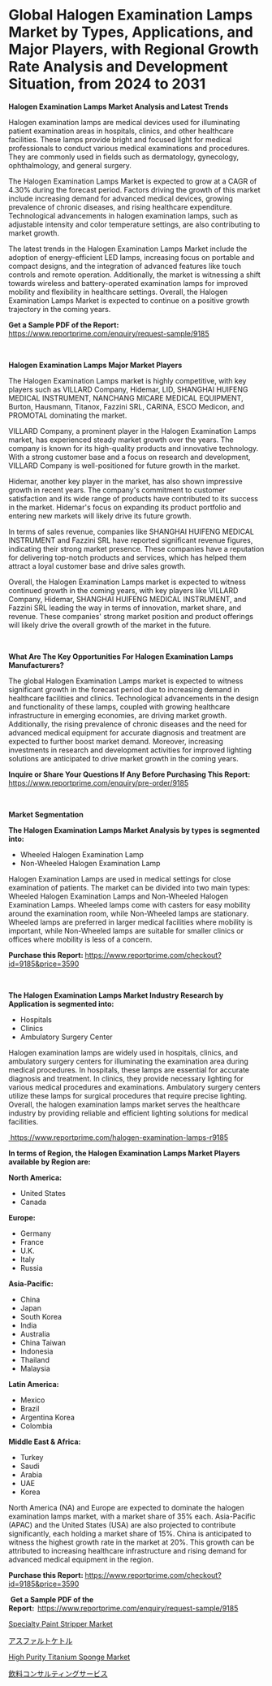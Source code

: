 <p><h1>Global Halogen Examination Lamps Market by Types, Applications, and Major Players, with Regional Growth Rate Analysis and Development Situation, from 2024 to 2031</h1></p><p><strong>Halogen Examination Lamps Market Analysis and Latest Trends</strong></p>
<p><p>Halogen examination lamps are medical devices used for illuminating patient examination areas in hospitals, clinics, and other healthcare facilities. These lamps provide bright and focused light for medical professionals to conduct various medical examinations and procedures. They are commonly used in fields such as dermatology, gynecology, ophthalmology, and general surgery.</p><p>The Halogen Examination Lamps Market is expected to grow at a CAGR of 4.30% during the forecast period. Factors driving the growth of this market include increasing demand for advanced medical devices, growing prevalence of chronic diseases, and rising healthcare expenditure. Technological advancements in halogen examination lamps, such as adjustable intensity and color temperature settings, are also contributing to market growth.</p><p>The latest trends in the Halogen Examination Lamps Market include the adoption of energy-efficient LED lamps, increasing focus on portable and compact designs, and the integration of advanced features like touch controls and remote operation. Additionally, the market is witnessing a shift towards wireless and battery-operated examination lamps for improved mobility and flexibility in healthcare settings. Overall, the Halogen Examination Lamps Market is expected to continue on a positive growth trajectory in the coming years.</p></p>
<p><strong>Get a Sample PDF of the Report:&nbsp;</strong> <a href="https://www.reportprime.com/enquiry/request-sample/9185">https://www.reportprime.com/enquiry/request-sample/9185</a></p>
<p>&nbsp;</p>
<p><strong>Halogen Examination Lamps Major Market Players</strong></p>
<p><p>The Halogen Examination Lamps market is highly competitive, with key players such as VILLARD Company, Hidemar, LID, SHANGHAI HUIFENG MEDICAL INSTRUMENT, NANCHANG MICARE MEDICAL EQUIPMENT, Burton, Hausmann, Titanox, Fazzini SRL, CARINA, ESCO Medicon, and PROMOTAL dominating the market.</p><p>VILLARD Company, a prominent player in the Halogen Examination Lamps market, has experienced steady market growth over the years. The company is known for its high-quality products and innovative technology. With a strong customer base and a focus on research and development, VILLARD Company is well-positioned for future growth in the market.</p><p>Hidemar, another key player in the market, has also shown impressive growth in recent years. The company's commitment to customer satisfaction and its wide range of products have contributed to its success in the market. Hidemar's focus on expanding its product portfolio and entering new markets will likely drive its future growth.</p><p>In terms of sales revenue, companies like SHANGHAI HUIFENG MEDICAL INSTRUMENT and Fazzini SRL have reported significant revenue figures, indicating their strong market presence. These companies have a reputation for delivering top-notch products and services, which has helped them attract a loyal customer base and drive sales growth.</p><p>Overall, the Halogen Examination Lamps market is expected to witness continued growth in the coming years, with key players like VILLARD Company, Hidemar, SHANGHAI HUIFENG MEDICAL INSTRUMENT, and Fazzini SRL leading the way in terms of innovation, market share, and revenue. These companies' strong market position and product offerings will likely drive the overall growth of the market in the future.</p></p>
<p>&nbsp;</p>
<p><strong>What Are The Key Opportunities For Halogen Examination Lamps Manufacturers?</strong></p>
<p><p>The global Halogen Examination Lamps market is expected to witness significant growth in the forecast period due to increasing demand in healthcare facilities and clinics. Technological advancements in the design and functionality of these lamps, coupled with growing healthcare infrastructure in emerging economies, are driving market growth. Additionally, the rising prevalence of chronic diseases and the need for advanced medical equipment for accurate diagnosis and treatment are expected to further boost market demand. Moreover, increasing investments in research and development activities for improved lighting solutions are anticipated to drive market growth in the coming years.</p></p>
<p><strong>Inquire or Share Your Questions If Any Before Purchasing This Report:</strong> <a href="https://www.reportprime.com/enquiry/pre-order/9185">https://www.reportprime.com/enquiry/pre-order/9185</a></p>
<p>&nbsp;</p>
<p><strong>Market Segmentation</strong></p>
<p><strong>The Halogen Examination Lamps Market Analysis by types is segmented into:</strong></p>
<p><ul><li>Wheeled Halogen Examination Lamp</li><li>Non-Wheeled Halogen Examination Lamp</li></ul></p>
<p><p>Halogen Examination Lamps are used in medical settings for close examination of patients. The market can be divided into two main types: Wheeled Halogen Examination Lamps and Non-Wheeled Halogen Examination Lamps. Wheeled lamps come with casters for easy mobility around the examination room, while Non-Wheeled lamps are stationary. Wheeled lamps are preferred in larger medical facilities where mobility is important, while Non-Wheeled lamps are suitable for smaller clinics or offices where mobility is less of a concern.</p></p>
<p><strong>Purchase this Report:&nbsp;</strong><a href="https://www.reportprime.com/checkout?id=9185&price=3590">https://www.reportprime.com/checkout?id=9185&price=3590</a></p>
<p>&nbsp;</p>
<p><strong>The Halogen Examination Lamps Market Industry Research by Application is segmented into:</strong></p>
<p><ul><li>Hospitals</li><li>Clinics</li><li>Ambulatory Surgery Center</li></ul></p>
<p><p>Halogen examination lamps are widely used in hospitals, clinics, and ambulatory surgery centers for illuminating the examination area during medical procedures. In hospitals, these lamps are essential for accurate diagnosis and treatment. In clinics, they provide necessary lighting for various medical procedures and examinations. Ambulatory surgery centers utilize these lamps for surgical procedures that require precise lighting. Overall, the halogen examination lamps market serves the healthcare industry by providing reliable and efficient lighting solutions for medical facilities.</p></p>
<p><a href="https://www.reportprime.com/halogen-examination-lamps-r9185">&nbsp;https://www.reportprime.com/halogen-examination-lamps-r9185</a></p>
<p><strong>In terms of Region, the Halogen Examination Lamps Market Players available by Region are:</strong></p>
<p>
    <p> <strong> North America: </strong>
        <ul>
            <li>United States</li>
            <li>Canada</li>
        </ul>
        </p> 
    <p> <strong> Europe: </strong>
        <ul>
            <li>Germany</li>
            <li>France</li>
            <li>U.K.</li>
            <li>Italy</li>
            <li>Russia</li>
        </ul>
        </p> 
    <p> <strong> Asia-Pacific: </strong>
        <ul>
            <li>China</li>
            <li>Japan</li>
            <li>South Korea</li>
            <li>India</li>
            <li>Australia</li>
            <li>China Taiwan</li>
            <li>Indonesia</li>
            <li>Thailand</li>
            <li>Malaysia</li>
        </ul>
        </p> 
    <p> <strong> Latin America: </strong>
        <ul>
            <li>Mexico</li>
            <li>Brazil</li>
            <li>Argentina Korea</li>
            <li>Colombia</li>
        </ul>
        </p> 
    <p> <strong> Middle East & Africa: </strong>
        <ul>
            <li>Turkey</li>
            <li>Saudi</li>
            <li>Arabia</li>
            <li>UAE</li>
            <li>Korea</li>
        </ul>
    </p>
    </p>
<p><p>North America (NA) and Europe are expected to dominate the halogen examination lamps market, with a market share of 35% each. Asia-Pacific (APAC) and the United States (USA) are also projected to contribute significantly, each holding a market share of 15%. China is anticipated to witness the highest growth rate in the market at 20%. This growth can be attributed to increasing healthcare infrastructure and rising demand for advanced medical equipment in the region.</p></p>
<p><strong>Purchase this Report: </strong><a href="https://www.reportprime.com/checkout?id=9185&price=3590">https://www.reportprime.com/checkout?id=9185&price=3590</a></p>
<p>&nbsp;<strong>Get a Sample PDF of the Report:&nbsp;&nbsp;</strong><a href="https://www.reportprime.com/enquiry/request-sample/9185">https://www.reportprime.com/enquiry/request-sample/9185</a></p>
<p><strong></strong></p>
<p><p><a href="https://www.linkedin.com/pulse/specialty-paint-stripper-market-size-share-amp-trends-analysis-2hfee?trackingId=tefNCYSw1R8dqQaG4BP7YQ%3D%3D">Specialty Paint Stripper Market</a></p><p><a href="https://medium.com/@ferneconroy11/%E3%82%A2%E3%82%B9%E3%83%95%E3%82%A1%E3%83%AB%E3%83%88%E3%82%B1%E3%83%88%E3%83%AB%E5%B8%82%E5%A0%B4%E3%81%AE%E8%A6%8F%E6%A8%A1-cagr-%E3%83%88%E3%83%AC%E3%83%B3%E3%83%89-2024-2030-718cb4e46c15">アスファルトケトル</a></p><p><a href="https://www.linkedin.com/pulse/high-purity-titanium-sponge-market-size-reflecting-forecast-ozmxe?trackingId=ysFvxRWFQ%2BZ1%2FEsO1jjEIw%3D%3D">High Purity Titanium Sponge Market</a></p><p><a href="https://medium.com/@torreyjones1910/%E9%A3%B2%E6%96%99%E3%82%B3%E3%83%B3%E3%82%B5%E3%83%AB%E3%83%86%E3%82%A3%E3%83%B3%E3%82%B0%E3%82%B5%E3%83%BC%E3%83%93%E3%82%B9%E3%81%AE%E5%B8%82%E5%A0%B4%E5%8B%95%E5%90%91%E3%81%A8%E5%B8%82%E5%A0%B4%E5%88%86%E6%9E%90%E3%81%AF-2024%E5%B9%B4%E3%81%8B%E3%82%892031%E5%B9%B4%E3%81%BE%E3%81%A7%E3%81%AE%E4%BA%88%E6%B8%AC%E3%81%A7%E3%81%99-49ed47d50b99">飲料コンサルティングサービス</a></p></p>